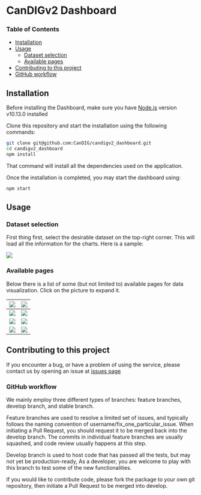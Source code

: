 # CanDIGv2 Dashboard

### Table of Contents
- [Installation](#installation)
- [Usage](#usage)
  - [Dataset selection](#dataset-selection)
  - [Available pages](#available-pages)
- [Contributing to this project](#contributing-to-this-project)
- [GitHub workflow](#github-workflow)


## Installation

Before installing the Dashboard, make sure you have [Node.js](https://nodejs.org/en/) version v10.13.0 installed

Clone this repository and start the installation using the following commands:
```bash
git clone git@github.com:CanDIG/candigv2_dashboard.git
cd candigv2_dashboard
npm install
```
That command will install all the dependencies used on the application.

Once the installation is completed, you may start the dashboard using:
```bash
npm start
```

## Usage

### Dataset selection

First thing first, select the desirable dataset on the top-right corner. This will load all the information for the charts. Here is a sample:

![](https://raw.githubusercontent.com/CanDIG/candigv2_dashboard/felipe_add_readme/docs/datasets_dropdown.png)

### Available pages

Below there is a list of some (but not limited to) available pages for data visualization. Click on the picture to expand it.

| ![](https://raw.githubusercontent.com/CanDIG/candigv2_dashboard/felipe_add_readme/docs/overview_page.png)        | ![](https://raw.githubusercontent.com/CanDIG/candigv2_dashboard/felipe_add_readme/docs/patients_overview.png) |
|------------------------------------------------------------------------------------------------------------------|---------------------------------------------------------------------------------------------------------------|
| ![](https://raw.githubusercontent.com/CanDIG/candigv2_dashboard/felipe_add_readme/docs/individuals_overview.png) | ![](https://raw.githubusercontent.com/CanDIG/candigv2_dashboard/felipe_add_readme/docs/gwas_browser.png)      |
| ![](https://raw.githubusercontent.com/CanDIG/candigv2_dashboard/felipe_add_readme/docs/variants_search.png)      | ![](https://raw.githubusercontent.com/CanDIG/candigv2_dashboard/felipe_add_readme/docs/clinical_metadata.png) |
| ![](https://raw.githubusercontent.com/CanDIG/candigv2_dashboard/felipe_add_readme/docs/chord_metadata.png)       |   ![](https://raw.githubusercontent.com/CanDIG/candigv2_dashboard/felipe_add_readme/docs/services_status.png)                                                                                                              |

## Contributing to this project

If you encounter a bug, or have a problem of using the service, please contact us by opening an issue at [issues page](https://github.com/CanDIG/candigv2_dashboard/issues)

### GitHub workflow

We mainly employ three different types of branches: feature branches, develop branch, and stable branch.

Feature branches are used to resolve a limited set of issues, and typically follows the naming convention of username/fix_one_particular_issue. When initiating a Pull Request, you should request it to be merged back into the develop branch. The commits in individual feature branches are usually squashed, and code review usually happens at this step.

Develop branch is used to host code that has passed all the tests, but may not yet be production-ready, As a developer, you are welcome to play with this branch to test some of the new functionalities.

If you would like to contribute code, please fork the package to your own git repository, then initiate a Pull Request to be merged into develop.

